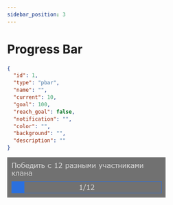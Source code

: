 ```yaml
---
sidebar_position: 3
---
```


# Progress Bar

```json
{
  "id": 1,
  "type": "pbar",
  "name": "",
  "current": 10,
  "goal": 100,
  "reach_goal": false,
  "notification": "",
  "color": "",
  "background": "",
  "description": ""
}
```

![Progress bar](./assets/progress.png)
